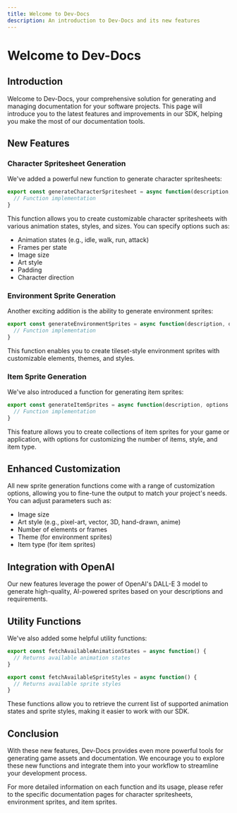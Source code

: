 ```yaml
---
title: Welcome to Dev-Docs
description: An introduction to Dev-Docs and its new features
---
```


# Welcome to Dev-Docs

## Introduction

Welcome to Dev-Docs, your comprehensive solution for generating and managing documentation for your software projects. This page will introduce you to the latest features and improvements in our SDK, helping you make the most of our documentation tools.

## New Features

### Character Spritesheet Generation

We've added a powerful new function to generate character spritesheets:

```javascript
export const generateCharacterSpritesheet = async function(description, options = {}) {
  // Function implementation
}
```

This function allows you to create customizable character spritesheets with various animation states, styles, and sizes. You can specify options such as:

- Animation states (e.g., idle, walk, run, attack)
- Frames per state
- Image size
- Art style
- Padding
- Character direction

### Environment Sprite Generation

Another exciting addition is the ability to generate environment sprites:

```javascript
export const generateEnvironmentSprites = async function(description, options = {}) {
  // Function implementation
}
```

This function enables you to create tileset-style environment sprites with customizable elements, themes, and styles.

### Item Sprite Generation

We've also introduced a function for generating item sprites:

```javascript
export const generateItemSprites = async function(description, options = {}) {
  // Function implementation
}
```

This feature allows you to create collections of item sprites for your game or application, with options for customizing the number of items, style, and item type.

## Enhanced Customization

All new sprite generation functions come with a range of customization options, allowing you to fine-tune the output to match your project's needs. You can adjust parameters such as:

- Image size
- Art style (e.g., pixel-art, vector, 3D, hand-drawn, anime)
- Number of elements or frames
- Theme (for environment sprites)
- Item type (for item sprites)

## Integration with OpenAI

Our new features leverage the power of OpenAI's DALL-E 3 model to generate high-quality, AI-powered sprites based on your descriptions and requirements.

## Utility Functions

We've also added some helpful utility functions:

```javascript
export const fetchAvailableAnimationStates = async function() {
  // Returns available animation states
}

export const fetchAvailableSpriteStyles = async function() {
  // Returns available sprite styles
}
```

These functions allow you to retrieve the current list of supported animation states and sprite styles, making it easier to work with our SDK.

## Conclusion

With these new features, Dev-Docs provides even more powerful tools for generating game assets and documentation. We encourage you to explore these new functions and integrate them into your workflow to streamline your development process.

For more detailed information on each function and its usage, please refer to the specific documentation pages for character spritesheets, environment sprites, and item sprites.